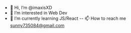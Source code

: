 - 👋 Hi, I’m @imaxisXD
- 👀 I’m interested in Web Dev
- 🌱 I’m currently learning JS/React
-- 📫 How to reach me sunny735084@gmail.com

<!---
imaxisXD/imaxisXD is a ✨ special ✨ repository because its `README.md` (this file) appears on your GitHub profile.
You can click the Preview link to take a look at your changes.
--->
